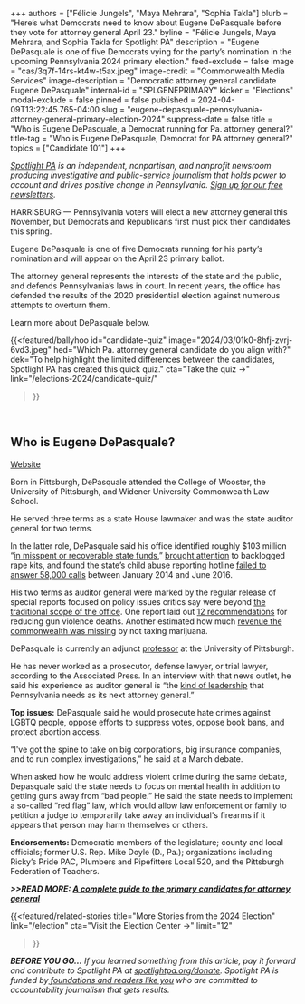 +++
authors = ["Félicie Jungels", "Maya Mehrara", "Sophia Takla"]
blurb = "Here’s what Democrats need to know about Eugene DePasquale before they vote for attorney general April 23."
byline = "Félicie Jungels, Maya Mehrara, and Sophia Takla for Spotlight PA"
description = "Eugene DePasquale is one of five Democrats vying for the party’s nomination in the upcoming Pennsylvania 2024 primary election."
feed-exclude = false
image = "cas/3q7f-14rs-kt4w-t5ax.jpeg"
image-credit = "Commonwealth Media Services"
image-description = "Democratic attorney general candidate Eugene DePasquale"
internal-id = "SPLGENEPRIMARY"
kicker = "Elections"
modal-exclude = false
pinned = false
published = 2024-04-09T13:22:45.765-04:00
slug = "eugene-depasquale-pennsylvania-attorney-general-primary-election-2024"
suppress-date = false
title = "Who is Eugene DePasquale, a Democrat running for Pa. attorney general?"
title-tag = "Who is Eugene DePasquale, Democrat for PA attorney general?"
topics = ["Candidate 101"]
+++

<a href="https://www.spotlightpa.org/"><em>Spotlight PA</em></a><em> is an independent, nonpartisan, and nonprofit newsroom producing investigative and public-service journalism that holds power to account and drives positive change in Pennsylvania. </em><a href="https://www.spotlightpa.org/newsletters"><em>Sign up for our free newsletters</em></a><em>.</em>

HARRISBURG — Pennsylvania voters will elect a new attorney general this November, but Democrats and Republicans first must pick their candidates this spring.

Eugene DePasquale is one of five Democrats running for his party’s nomination and will appear on the April 23 primary ballot.

The attorney general represents the interests of the state and the public, and defends Pennsylvania’s laws in court. In recent years, the office has defended the results of the 2020 presidential election against numerous attempts to overturn them.

Learn more about DePasquale below.

{{<featured/ballyhoo
  id="candidate-quiz"
  image="2024/03/01k0-8hfj-zvrj-6vd3.jpeg"
  hed="Which Pa. attorney general candidate do you align with?"
  dek="To help highlight the limited differences between the candidates, Spotlight PA has created this quick quiz."
  cta="Take the quiz →"
  link="/elections-2024/candidate-quiz/"
>}}
<br>

## Who is Eugene DePasquale?

<a href="https://www.depasqualeforag.com/">Website</a>

Born in Pittsburgh, DePasquale attended the College of Wooster, the University of Pittsburgh, and Widener University Commonwealth Law School.

He served three terms as a state House lawmaker and was the state auditor general for two terms.

In the latter role, DePasquale said his office identified roughly $103 million “<a href="https://local21news.com/news/local/state-waste-millions-of-your-dollars-uncovered">in misspent or recoverable state funds</a>,” <a href="https://web.archive.org/20240304173240/https://www.paauditor.gov/press-releases/auditor-general-depasquale-new-state-data-show-97-percent-drop-in-backlogged-rape-kits-lowest-total-in-at-least-four-years">brought attention</a> to backlogged rape kits, and found the state’s child abuse reporting hotline <a href="https://web.archive.org/20240321214027/https://www.paauditor.gov/press-releases/auditor-general-depasquale-says-audit-leads-to-major-changes-at-childline-helping-protect-more-at-risk-children">failed to answer 58,000 calls</a> between January 2014 and June 2016.

His two terms as auditor general were marked by the regular release of special reports focused on policy issues critics say were beyond <a href="https://www.pennlive.com/news/2019/07/deep-cut-made-to-pa-auditor-generals-budget-lawmakers-say-they-are-fed-up-with-him-using-his-office-for-his-political-agenda.html">the traditional scope of the office</a>. One report laid out <a href="https://whyy.org/articles/state-watchdog-releases-recommendations-for-reducing-gun-violence/">12 recommendations</a> for reducing gun violence deaths. Another estimated how much <a href="https://www.inquirer.com/philly/business/cannabis/legalizing-marijuana-pa-auditor-general-tax-revenues-20180719.html">revenue the commonwealth was missing</a> by not taxing marijuana.

DePasquale is currently an adjunct <a href="https://www.polisci.pitt.edu/people/eugene-depasquale">professor</a> at the University of Pittsburgh.

<script src="https://www.spotlightpa.org/embed.js" async></script><div data-spl-embed-version="1" data-spl-src="https://www.spotlightpa.org/embeds/newsletter/"></div>

He has never worked as a prosecutor, defense lawyer, or trial lawyer, according to the Associated Press. In an interview with that news outlet, he said his experience as auditor general is “the <a href="https://apnews.com/article/depasquale-attorney-general-pennsylvania-fc4647cc22cad7a7d5462a50fb39579f">kind of leadership</a> that Pennsylvania needs as its next attorney general.”

<strong>Top issues:</strong> DePasquale said he would prosecute hate crimes against LGBTQ people, oppose efforts to suppress votes, oppose book bans, and protect abortion access.

“I&#39;ve got the spine to take on big corporations, big insurance companies, and to run complex investigations,” he said at a March debate.

When asked how he would address violent crime during the same debate, Depasquale said the state needs to focus on mental health in addition to getting guns away from “bad people.” He said the state needs to implement a so-called “red flag” law, which would allow law enforcement or family to petition a judge to temporarily take away an individual&#39;s firearms if it appears that person may harm themselves or others.

<strong>Endorsements:</strong> Democratic members of the legislature; county and local officials; former U.S. Rep. Mike Doyle (D., Pa.); organizations including Ricky’s Pride PAC, Plumbers and Pipefitters Local 520, and the Pittsburgh Federation of Teachers.

<strong><em>&gt;&gt;READ MORE: </em></strong><a href="https://www.spotlightpa.org/news/2024/03/pennsylvania-election-2024-attorney-general-primary-candidates/"><strong><em>A complete guide to the primary candidates for attorney general</em></strong></a><strong><em></em></strong>

{{<featured/related-stories 
  title="More Stories from the 2024 Election" 
  link="/election"
  cta="Visit the Election Center →"
  limit="12"
>}}

<strong><em>BEFORE YOU GO…</em></strong><em> If you learned something from this article, pay it forward and contribute to Spotlight PA at </em><a href="https://www.spotlightpa.org/donate"><em>spotlightpa.org/donate</em></a><em>. Spotlight PA is funded by</em><a href="https://www.spotlightpa.org/support"><em> foundations and readers like you</em></a><em> who are committed to accountability journalism that gets results.</em>

